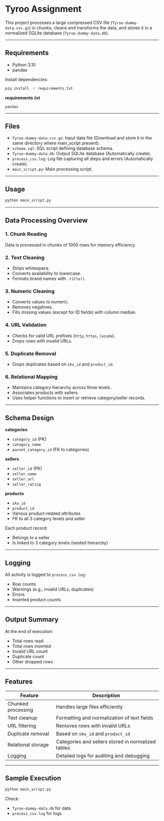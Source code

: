 # Tyroo Assignment

This project processes a large compressed CSV file (`Tyroo-dummy-data.csv.gz`) in chunks, cleans and transforms the data, and stores it in a normalized SQLite database (`Tyroo-dummy-data.db`).

---

## Requirements

* Python 3.10
* pandas

Install dependencies:

```bash
pip install -r requirements.txt
```

**requirements.txt**

```
pandas
```

---

## Files

* `Tyroo-dummy-data.csv.gz`: Input data file (Download and store it in the same directory where main_script present).
* `schema.sql`: SQL script defining database schema.
* `Tyroo-dummy-data.db`: Output SQLite database (Automatically create).
* `process_csv.log`: Log file capturing all steps and errors (Automatically create).
* `main_script.py`: Main processing script.

---

## Usage

```bash
python main_script.py
```

---

## Data Processing Overview

### 1. Chunk Reading

Data is processed in chunks of 1000 rows for memory efficiency.

### 2. Text Cleaning

* Strips whitespace.
* Converts availability to lowercase.
* Formats brand names with `.title()`.

### 3. Numeric Cleaning

* Converts values to numeric.
* Removes negatives.
* Fills missing values (except for ID fields) with column median.

### 4. URL Validation

* Checks for valid URL prefixes (`http`, `https`, `lazada`).
* Drops rows with invalid URLs.

### 5. Duplicate Removal

* Drops duplicates based on `sku_id` and `product_id`.

### 6. Relational Mapping

* Maintains category hierarchy across three levels.
* Associates products with sellers.
* Uses helper functions to insert or retrieve category/seller records.

---

## Schema Design

**categories**

* `category_id` (PK)
* `category_name`
* `parent_category_id` (FK to categories)

**sellers**

* `seller_id` (PK)
* `seller_name`
* `seller_url`
* `seller_rating`

**products**

* `sku_id`
* `product_id`
* Various product-related attributes
* FK to all 3 category levels and seller

Each product record:

* Belongs to a seller
* Is linked to 3 category levels (nested hierarchy)

---

## Logging

All activity is logged to `process_csv.log`:

* Row counts
* Warnings (e.g., invalid URLs, duplicates)
* Errors
* Inserted product counts

---

## Output Summary

At the end of execution:

* Total rows read
* Total rows inserted
* Invalid URL count
* Duplicate count
* Other dropped rows

---

## Features

| Feature            | Description                                        |
| ------------------ | -------------------------------------------------- |
| Chunked processing | Handles large files efficiently                    |
| Text cleanup       | Formatting and normalization of text fields        |
| URL filtering      | Removes rows with invalid URLs                     |
| Duplicate removal  | Based on `sku_id` and `product_id`                 |
| Relational storage | Categories and sellers stored in normalized tables |
| Logging            | Detailed logs for auditing and debugging           |

---

## Sample Execution

```bash
python main_script.py
```

Check:

* `Tyroo-dummy-data.db` for data
* `process_csv.log` for logs

